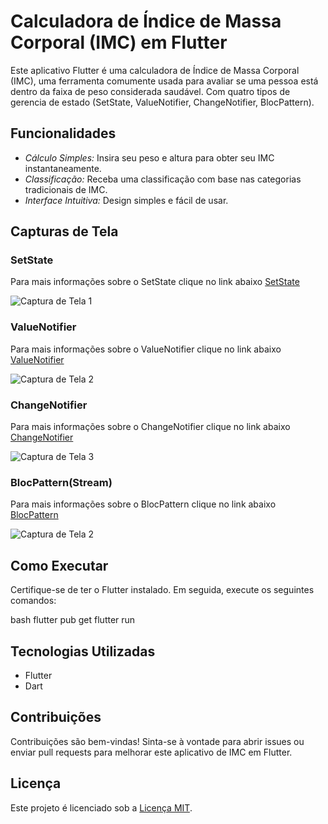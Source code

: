 # Calculadora de Índice de Massa Corporal (IMC) em Flutter

Este aplicativo Flutter é uma calculadora de Índice de Massa Corporal (IMC), uma ferramenta comumente usada para avaliar se uma pessoa está dentro da faixa de peso considerada saudável. Com quatro tipos de gerencia de estado (SetState, ValueNotifier, ChangeNotifier, BlocPattern).

## Funcionalidades

- _Cálculo Simples:_ Insira seu peso e altura para obter seu IMC instantaneamente.
- _Classificação:_ Receba uma classificação com base nas categorias tradicionais de IMC.
- _Interface Intuitiva:_ Design simples e fácil de usar.

## Capturas de Tela

### SetState

Para mais informações sobre o SetState clique no link abaixo
[SetState](https://www.youtube.com/watch?v=GMrvZsmgW34)

![Captura de Tela 1](assets/gifs/setStateImc.gif)

### ValueNotifier

Para mais informações sobre o ValueNotifier clique no link abaixo
[ValueNotifier](https://www.youtube.com/watch?v=XF4dWcH2-So)

![Captura de Tela 2](assets/gifs/ValueNotifierIMC.gif)

### ChangeNotifier

Para mais informações sobre o ChangeNotifier clique no link abaixo
[ChangeNotifier](https://www.youtube.com/watch?v=C_-ZKL52Xn8)

![Captura de Tela 3](assets/gifs/ChangeNotifierIMC.gif)

### BlocPattern(Stream)

Para mais informações sobre o BlocPattern clique no link abaixo
[BlocPattern](https://pub.dev/packages/bloc_pattern)

![Captura de Tela 2](assets/gifs/BlocPatternIMC.gif)

## Como Executar

Certifique-se de ter o Flutter instalado. Em seguida, execute os seguintes comandos:

bash
flutter pub get
flutter run

## Tecnologias Utilizadas

- Flutter
- Dart

## Contribuições

Contribuições são bem-vindas! Sinta-se à vontade para abrir issues ou enviar pull requests para melhorar este aplicativo de IMC em Flutter.

## Licença

Este projeto é licenciado sob a [Licença MIT](LICENSE).
